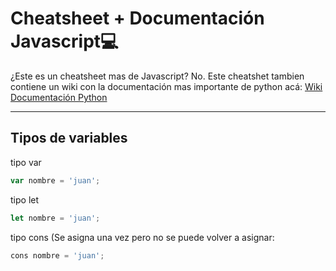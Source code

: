 # Cheatsheet + Documentación Javascript💻

¿Este es un cheatsheet mas de Javascript? No. Este cheatshet tambien contiene un wiki con la documentación mas importante de python acá:
[Wiki Documentación Python](https://github.com/fabiansato/javascript-cheatsheet/wiki "Documentación  deJavascript")

------------------------------
## Tipos de variables

tipo var
```javascript
var nombre = 'juan';
```

tipo let
```javascript
let nombre = 'juan';
```
tipo cons (Se asigna una vez pero no se puede volver a asignar:
```javascript
cons nombre = 'juan';
```



